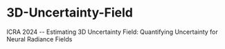 # 3D-Uncertainty-Field
ICRA 2024 -- Estimating 3D Uncertainty Field: Quantifying Uncertainty for Neural Radiance Fields
